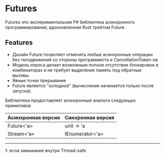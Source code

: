 
# Futures

Futures это экспериментальная F# библиотека асинхронного программирования,
вдохновленная Rust трейтом Future.

## Features
- Дизайн Future позволяет отменять любые асинхронные операции
  без телодвижений со стороны программиста и CancellationToken-ов
- Модель опроса делает возможным полное отсутствие блокировок в комбинаторах
  и не требует выделения память под обратные вызовы.
- Явные точки прерывания
- Future является "холодной" (вычисление начинается только после запуска).


Библиотека предоставляет асинхронные аналоги следующих примитивов

| Асинхронная версия | Синхронная версия |
| ------------------ |-------------------|
| Future<'a>         | unit -> 'a        |
| Stream<'a>         | IEnumerator<'a>   |


----
<a name="f1">1</a>: если замыкание внутри Thread-safe


